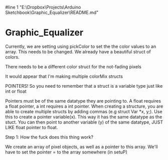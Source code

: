 #line 1 "E:\\Dropbox\\Projects\\Arduino Sketchbook\\Graphic_Equalizer\\README.md"
# Graphic_Equalizer

Currently, we are setting using pickColor to set the the color values to an array.
This needs to be changed. We already have a beautiful struct of colors.

There needs to be a different color struct for the not-fading pixels

It would appear that I'm making multiple colorMix structs

POINTERS! So you need to remember that a struct is a variable type just like int or float

Pointers must be of the same datatype they are pointing to. A float requires a float pointer,
a int requires a int pointer. When creating a structure, you are able to create multiple structs
by adding commas (e.g struct Var *x, y;). Use this to create a pointer variable(x). This way it has
the same datatype as the stuct. You can then point to another variable (y) of the same datatype,
JUST LIKE float pointer to float.


Step 1: How the fuck does this thing work?

We create an array of pixel objects, as well as a pointer to this array. We'll have to set the pointer = to the array somewhere (in setuP)
 
